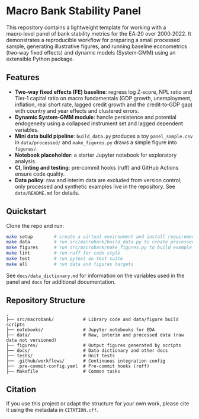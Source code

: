 # Macro Bank Stability Panel

This repository contains a lightweight template for working with a macro‑level panel of bank stability metrics for the EA‑20 over 2000‑2022. It demonstrates a reproducible workflow for preparing a small processed sample, generating illustrative figures, and running baseline econometrics (two‑way fixed effects) and dynamic models (System‑GMM) using an extensible Python package.

## Features

- **Two‑way fixed effects (FE) baseline**: regress log Z‑score, NPL ratio and Tier‑1 capital ratio on macro fundamentals (GDP growth, unemployment, inflation, real short rate, lagged credit growth and the credit‑to‑GDP gap) with country and year effects and clustered errors.
- **Dynamic System‑GMM module**: handle persistence and potential endogeneity using a collapsed instrument set and lagged dependent variables.
- **Mini data build pipeline**: `build_data.py` produces a toy `panel_sample.csv` in `data/processed/` and `make_figures.py` draws a simple figure into `figures/`.
- **Notebook placeholder**: a starter Jupyter notebook for exploratory analysis.
- **CI, linting and testing**: pre‑commit hooks (ruff) and GitHub Actions ensure code quality.
- **Data policy**: raw and interim data are excluded from version control; only processed and synthetic examples live in the repository. See `data/README.md` for details.

## Quickstart

Clone the repo and run:

```bash
make setup        # create a virtual environment and install requirements
make data         # run src/macrobank/build_data.py to create processed data
make figures      # run src/macrobank/make_figures.py to build example plots
make lint         # run ruff for code style
make test         # run pytest on test suite
make all          # run data and figures targets
```

See `docs/data_dictionary.md` for information on the variables used in the panel and `docs` for additional documentation.

## Repository Structure

```
.
├── src/macrobank/           # Library code and data/figure build scripts
├── notebooks/               # Jupyter notebooks for EDA
├── data/                    # Raw, interim and processed data (raw data not versioned)
├── figures/                 # Output figures generated by scripts
├── docs/                    # Data dictionary and other docs
├── tests/                   # Unit tests
├── .github/workflows/       # Continuous integration config
├── .pre-commit-config.yaml  # Pre‑commit hooks (ruff)
├── Makefile                 # Common tasks
```

## Citation

If you use this project or adapt the structure for your own work, please cite it using the metadata in `CITATION.cff`.
